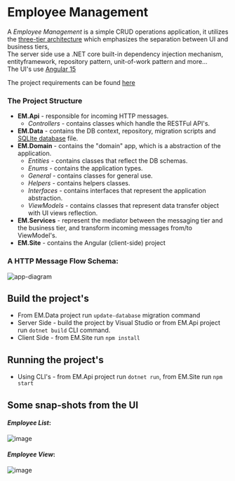 # Employee Management
A _Employee Management_ is a simple CRUD operations application, 
it utilizes the [three-tier architecture](https://www.ibm.com/topics/three-tier-architecture) which emphasizes the separation between UI and business tiers, \
The server side use a .NET core built-in dependency injection mechanism, entityframework, repository pattern, unit-of-work pattern and more... \
The UI's use [Angular 15](https://github.com/shlomielbaz/employee-management/blob/main/requirement.md)

The project requirements can be found [here](requirments.md)

### The Project Structure
- **EM.Api** - responsible for incoming HTTP messages.
    - _Controllers_ - contains classes which handle the RESTFul API's.
- **EM.Data** - contains the DB context, repository, migration scripts and [SQLIte database](https://www.sqlite.org/index.html) file.
- **EM.Domain** - contains the "domain" app, which is a abstraction of the application.
  - _Entities_ - contains classes that reflect the DB schemas. 
  - _Enums_ - contains the application types. 
  - _General_ - contains classes for general use. 
  - _Helpers_ - contains helpers classes.
  - _Interfaces_ - contains interfaces that represent the application abstraction. 
  - _ViewModels_ - contains classes that represent data transfer object with UI views reflection.
- **EM.Services** - represent the mediator between the messaging tier and the business tier, and transform incoming messages from/to ViewModel's.
- **EM.Site** - contains the Angular (client-side) project

### A HTTP Message Flow Schema:
![app-diagram](https://user-images.githubusercontent.com/426076/220337080-ddf6706e-fbb2-4ce1-aede-105d4b973a5e.png)

## Build the project's
- From EM.Data project run `update-database` migration command
- Server Side - build the project by Visual Studio or from EM.Api project run `dotnet build` CLI command.
- Client Side - from EM.Site run `npm install`

## Running the project's
- Using CLI's - from EM.Api project run `dotnet run`, from EM.Site run `npm start`

## Some snap-shots from the UI
#### **_Employee List_**:
![image](https://user-images.githubusercontent.com/426076/219934629-1f634e46-533e-4343-a3fd-3c169ef202e1.png)

#### **_Employee View_**:
![image](https://user-images.githubusercontent.com/426076/219935252-144e0877-c7e2-44d5-bd1c-01a0b694d6f6.png)
